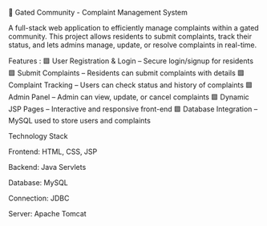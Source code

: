 🏢 Gated Community - Complaint Management System

A full-stack web application to efficiently manage complaints within a gated community. This project allows residents to submit complaints, track their status, and lets admins manage, update, or resolve complaints in real-time.

Features :
🟩 User Registration & Login – Secure login/signup for residents
🟩 Submit Complaints – Residents can submit complaints with details
🟩 Complaint Tracking – Users can check status and history of complaints
🟩 Admin Panel – Admin can view, update, or cancel complaints
🟩 Dynamic JSP Pages – Interactive and responsive front-end
🟩 Database Integration – MySQL used to store users and complaints

Technology Stack

Frontend: HTML, CSS, JSP

Backend: Java Servlets

Database: MySQL

Connection: JDBC

Server: Apache Tomcat
